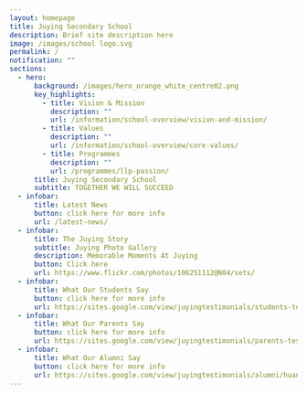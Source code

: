 ```yaml
---
layout: homepage
title: Juying Secondary School
description: Brief site description here
image: /images/school logo.svg
permalink: /
notification: ""
sections:
  - hero:
      background: /images/hero_orange_white_centre02.png
      key_highlights:
        - title: Vision & Mission
          description: ""
          url: /information/school-overview/vision-and-mission/
        - title: Values
          description: ""
          url: /information/school-overview/core-values/
        - title: Programmes
          description: ""
          url: /programmes/llp-passion/
      title: Juying Secondary School
      subtitle: TOGETHER WE WILL SUCCEED
  - infobar:
      title: Latest News
      button: click here for more info
      url: /latest-news/
  - infobar:
      title: The Juying Story
      subtitle: Juying Photo Gallery
      description: Memorable Moments At Juying
      button: Click here
      url: https://www.flickr.com/photos/106251112@N04/sets/
  - infobar:
      title: What Our Students Say
      button: click here for more info
      url: https://sites.google.com/view/juyingtestimonials/students-testimonials/2022/charis-king-s4
  - infobar:
      title: What Our Parents Say
      button: click here for more info
      url: https://sites.google.com/view/juyingtestimonials/parents-testimonials/2021/mdm-nancy-lim
  - infobar:
      title: What Our Alumni Say
      button: click here for more info
      url: https://sites.google.com/view/juyingtestimonials/alumni/huang-rui-jia
---
```

